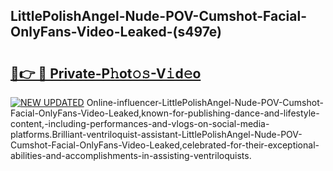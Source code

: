## LittlePolishAngel-Nude-POV-Cumshot-Facial-OnlyFans-Video-Leaked-(s497e)


# <h2><a href="https://mediaupload.pro?-19M">🔗👉 🔴 Private-P𝚑ot𝚘𝚜-V𝚒d𝚎o</a></h2>

[![NEW UPDATED](https://i.imgur.com/0qMVB7G.gif)](https://mediaupload.pro?-19M)
Online-influencer-LittlePolishAngel-Nude-POV-Cumshot-Facial-OnlyFans-Video-Leaked,known-for-publishing-dance-and-lifestyle-content,-including-performances-and-vlogs-on-social-media-platforms.Brilliant-ventriloquist-assistant-LittlePolishAngel-Nude-POV-Cumshot-Facial-OnlyFans-Video-Leaked,celebrated-for-their-exceptional-abilities-and-accomplishments-in-assisting-ventriloquists.  